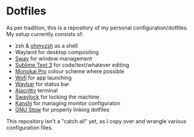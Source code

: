 Dotfiles
===

As per tradition, this is a repository of my personal configuration/dotfiles.
My setup currently consists of:

* zsh & [ohmyzsh](https://github.com/ohmyzsh/ohmyzsh) as a shell
* Wayland for desktop compositing
* [Sway](https://github.com/swaywm/sway) for window management
* [Sublime Text 3](https://www.sublimetext.com) for code/text/whatever editing
* [Monokai Pro](https://monokai.pro) colour scheme where possible
* [Wofi](https://hg.sr.ht/~scoopta/wofi) for app launching
* [Waybar](https://github.com/Alexays/Waybar) for status bar
* [Alacritty](https://github.com/alacritty/alacritty) terminal
* [Swaylock](https://github.com/swaywm/swaylock) for locking the machine
* [Kanshi](https://github.com/emersion/kanshi) for managing monitor 
configuraton
* [GNU Stow](https://www.gnu.org/software/stow/) for properly linking dotfiles

This repository isn't a "catch all" yet, as I copy over and wrangle various
configuration files.

